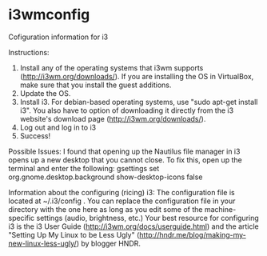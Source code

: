 i3wmconfig
==========

Cofiguration information for i3

Instructions:
1. Install any of the operating systems that i3wm supports (http://i3wm.org/downloads/). If you are installing the OS in VirtualBox, make sure that you install the guest additions.
2. Update the OS.
3. Install i3. For debian-based operating systems, use "sudo apt-get install i3". You also have to option of downloading it directly from the i3 website's download page (http://i3wm.org/downloads/).
4. Log out and log in to i3
5. Success!

Possible Issues:
I found that opening up the Nautilus file manager in i3 opens up a new desktop that you cannot close. To fix this, open up the terminal and enter the following: gsettings set org.gnome.desktop.background show-desktop-icons false

Information about the configuring (ricing) i3:
The configuration file is located at ~/.i3/config . You can replace the configuration file in your directory with the one here as long as you edit some of the machine-specific settings (audio, brightness, etc.) Your best resource for configuring i3 is the i3 User Guide (http://i3wm.org/docs/userguide.html) and the article "Setting Up My Linux to be Less Ugly" (http://hndr.me/blog/making-my-new-linux-less-ugly/) by blogger HNDR.

